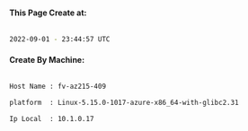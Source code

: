 
   
#### This Page Create at:

```bash

2022-09-01 - 23:44:57 UTC

```

#### Create By Machine:

```bash

Host Name : fv-az215-409

platform  : Linux-5.15.0-1017-azure-x86_64-with-glibc2.31

Ip Local  : 10.1.0.17

```

